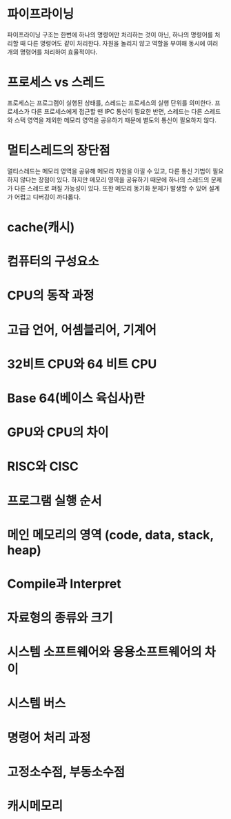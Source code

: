 # 파이프라이닝

파이프라이닝 구조는 한번에 하나의 명령어만 처리하는 것이 아닌, 하나의 명령어를 처리할 때 다른 명령어도 같이 처리한다.
자원을 놀리지 않고 역할을 부여해 동시에 여러 개의 명령어를 처리하여 효율적이다. 

# 프로세스 vs 스레드

프로세스는 프로그램이 실행된 상태를, 스레드는 프로세스의 실행 단위를 의미한다. 프로세스가 다른 프로세스에게 접근할 땐 IPC 통신이 필요한 반면, 스레드는 다른 스레드와 스택 영역을 제외한 메모리 영역을 공유하기 때문에 별도의 통신이 필요하지 않다.
# 멀티스레드의 장단점

멀티스레드는 메모리 영역을 공유해 메모리 자원을 아낄 수 있고, 다른 통신 기법이 필요하지 않다는 장점이 있다. 하지만 메모리 영역을 공유하기 때문에 하나의 스레드의 문제가 다른 스레드로 퍼질 가능성이 있다. 또한 메모리 동기화 문제가 발생할 수 있어 설계가 어렵고 디버깅이 까다롭다.
# cache(캐시)

# 컴퓨터의 구성요소

# CPU의 동작 과정

# 고급 언어, 어셈블리어, 기계어

# 32비트 CPU와 64 비트 CPU

# Base 64(베이스 육십사)란

# GPU와 CPU의 차이

# RISC와 CISC

# 프로그램 실행 순서

# 메인 메모리의 영역 (code, data, stack, heap)

# Compile과 Interpret

# 자료형의 종류와 크기

# 시스템 소프트웨어와 응용소프트웨어의 차이

# 시스템 버스

# 명령어 처리 과정

# 고정소수점, 부동소수점

# 캐시메모리
